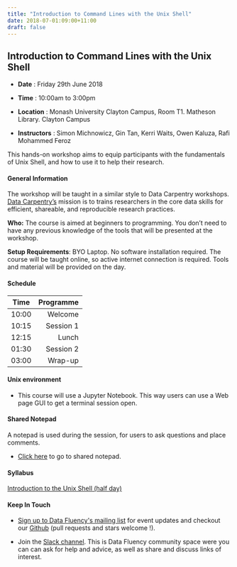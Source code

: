 ```yaml
---
title: "Introduction to Command Lines with the Unix Shell"
date: 2018-07-01:09:00+11:00
draft: false
---
```


## Introduction to  Command Lines with the Unix Shell

- **Date** : Friday 29th June 2018
- **Time** : 10:00am to 3:00pm
- **Location** : Monash University Clayton Campus, 
                 Room T1. Matheson Library. Clayton Campus

- **Instructors** : Simon Michnowicz, Gin Tan, Kerri Waits, Owen Kaluza, Rafi Mohammed Feroz 


This hands-on workshop aims to equip participants with the fundamentals of Unix Shell, and how to use it to help their research.


#### General Information

The workshop will be taught in a similar style to Data Carpentry workshops. [Data Carpentry’s](http://www.datacarpentry.org/) mission is to trains researchers in the core data skills for efficient, shareable, and reproducible research practices.

**Who:** The course is aimed at beginners to programming. You don’t need to have any previous knowledge of the tools that will be presented at the workshop.

**Setup Requirements**: BYO Laptop. No software installation required. The course will be taught online, so active internet connection is required. Tools and material will be provided on the day.

#### Schedule

Time | Programme
----------- | ------------------:
10:00 | Welcome
10:15 | Session 1
12:15 | Lunch
01:30 | Session 2
03:00 | Wrap-up


#### Unix  environment
* This course will use a Jupyter Notebook. This way users can use a Web page GUI to get a terminal session open.  


#### Shared Notepad

A notepad is used during the session, for users to ask questions and place comments.
* [Click here](http://biotraining.erc.monash.edu:9001/p/intro_to_bash_shell__01_07_18) to go to shared notepad. 



#### Syllabus

[Introduction to the Unix Shell (half day)]( https://monashdatafluency.github.io/unixshell/ )


#### Keep In Touch

* [Sign up to Data Fluency's mailing list](http://eepurl.com/dmzhGH) for event updates and checkout our [Github](https://github.com/MonashDataFluency) (pull requests and stars welcome !). 

* Join the [Slack channel](https://datafluency.slack.com). This is Data Fluency community space were you can can ask for help and advice, as well as share and discuss links of interest. 
